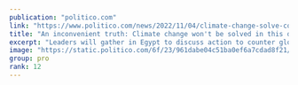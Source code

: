 ```yaml
---
publication: "politico.com"
link: "https://www.politico.com/news/2022/11/04/climate-change-solve-cop27-00065263"
title: "An inconvenient truth: Climate change won't be solved in this desert"
excerpt: "Leaders will gather in Egypt to discuss action to counter global warming. But events elsewhere in the world are pushing in the opposite direction."
image: "https://static.politico.com/6f/23/961dabe04c51ba0ef6a7cdad8f21/aptopix-egypt-cop27-climate-summit-59066.jpg"
group: pro
rank: 12
---
```

